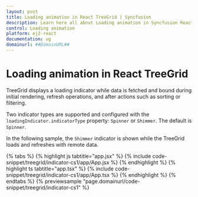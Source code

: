 ```yaml
---
layout: post
title: Loading animation in React TreeGrid | Syncfusion
description: Learn here all about Loading animation in Syncfusion React TreeGrid component of Syncfusion Essential JS 2 and more.
control: Loading animation
platform: ej2-react
documentation: ug
domainurl: ##DomainURL##
---
```


# Loading animation in React TreeGrid

TreeGrid displays a loading indicator while data is fetched and bound during initial rendering, refresh operations, and after actions such as sorting or filtering.

Two indicator types are supported and configured with the `loadingIndicator.indicatorType` property: `Spinner` or `Shimmer`. The default is `Spinner`.

In the following sample, the `Shimmer` indicator is shown while the TreeGrid loads and refreshes with remote data.

{% tabs %}
{% highlight js tabtitle="app.jsx" %}
{% include code-snippet/treegrid/indicator-cs1/app/App.jsx %}
{% endhighlight %}
{% highlight ts tabtitle="app.tsx" %}
{% include code-snippet/treegrid/indicator-cs1/app/App.tsx %}
{% endhighlight %}
{% endtabs %}
{% previewsample "page.domainurl/code-snippet/treegrid/indicator-cs1" %}